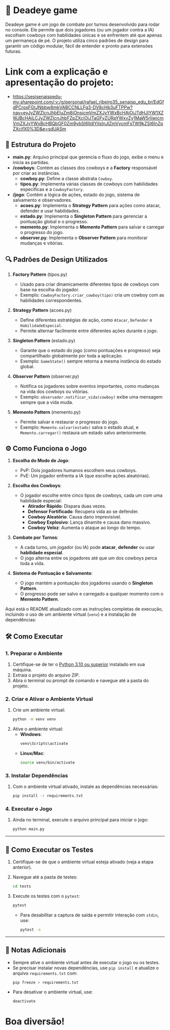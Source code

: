 # 🤠 Deadeye game

Deadeye game é um jogo de combate por turnos desenvolvido para rodar no console. Ele permite que dois jogadores (ou um jogador contra a IA) escolham cowboys com habilidades únicas e se enfrentem até que apenas um permaneça de pé. O projeto utiliza cinco padrões de design para garantir um código modular, fácil de entender e pronto para extensões futuras.


# Link com a explicação e apresentação do projeto:
- https://sesisenaispedu-my.sharepoint.com/:v:/g/personal/rafael_ribeiro35_senaisp_edu_br/EdGfdPCroxFGtJNbbw8mkVABCCNLLFg3-DV8cHb3uFTPPw?nav=eyJyZWZlcnJhbEluZm8iOnsicmVmZXJyYWxBcHAiOiJTdHJlYW1XZWJBcHAiLCJyZWZlcnJhbFZpZXciOiJTaGFyZURpYWxvZy1MaW5rIiwicmVmZXJyYWxBcHBQbGF0Zm9ybSI6IldlYiIsInJlZmVycmFsTW9kZSI6InZpZXcifX0%3D&e=sdUASm
## 🎯 Estrutura do Projeto

- **main.py**: Arquivo principal que gerencia o fluxo do jogo, exibe o menu e inicia as partidas.
- **/cowboys**: Contém as classes dos cowboys e a **Factory** responsável por criar as instâncias.
  - **cowboy.py**: Define a classe abstrata `Cowboy`.
  - **tipos.py**: Implementa várias classes de cowboys com habilidades específicas e a `CowboyFactory`.
- **/jogo**: Contém a lógica de ações, estado do jogo, sistema de salvamento e observadores.
  - **acoes.py**: Implementa o **Strategy Pattern** para ações como atacar, defender e usar habilidades.
  - **estado.py**: Implementa o **Singleton Pattern** para gerenciar a pontuação global e o progresso.
  - **memento.py**: Implementa o **Memento Pattern** para salvar e carregar o progresso do jogo.
  - **observer.py**: Implementa o **Observer Pattern** para monitorar mudanças e vitórias.

## 🔍 Padrões de Design Utilizados

1. **Factory Pattern** (tipos.py)
   - Usado para criar dinamicamente diferentes tipos de cowboys com base na escolha do jogador.
   - Exemplo: `CowboyFactory.criar_cowboy(tipo)` cria um cowboy com as habilidades correspondentes.

2. **Strategy Pattern** (acoes.py)
   - Define diferentes estratégias de ação, como `Atacar`, `Defender` e `HabilidadeEspecial`.
   - Permite alternar facilmente entre diferentes ações durante o jogo.

3. **Singleton Pattern** (estado.py)
   - Garante que o estado do jogo (como pontuações e progresso) seja compartilhado globalmente por toda a aplicação.
   - Exemplo: `GameState()` sempre retorna a mesma instância do estado global.

4. **Observer Pattern** (observer.py)
   - Notifica os jogadores sobre eventos importantes, como mudanças na vida dos cowboys ou vitórias.
   - Exemplo: `observador.notificar_vida(cowboy)` exibe uma mensagem sempre que a vida muda.

5. **Memento Pattern** (memento.py)
   - Permite salvar e restaurar o progresso do jogo.
   - Exemplo: `Memento.salvar(estado)` salva o estado atual, e `Memento.carregar()` restaura um estado salvo anteriormente.

## ⚙️ Como Funciona o Jogo

1. **Escolha do Modo de Jogo**:
   - PvP: Dois jogadores humanos escolhem seus cowboys.
   - PvE: Um jogador enfrenta a IA (que escolhe ações aleatórias).

2. **Escolha dos Cowboys**:
   - O jogador escolhe entre cinco tipos de cowboys, cada um com uma habilidade especial:
     - **Atirador Rápido**: Dispara duas vezes.
     - **Defensor Fortificado**: Recupera vida ao se defender.
     - **Cowboy Aleatório**: Causa dano imprevisível.
     - **Cowboy Explosivo**: Lança dinamite e causa dano massivo.
     - **Cowboy Veloz**: Aumenta o ataque ao longo do tempo.

3. **Combate por Turnos**:
   - A cada turno, um jogador (ou IA) pode **atacar**, **defender** ou usar **habilidade especial**.
   - O jogo alterna entre os jogadores até que um dos cowboys perca toda a vida.

4. **Sistema de Pontuação e Salvamento**:
   - O jogo mantém a pontuação dos jogadores usando o **Singleton Pattern**.
   - O progresso pode ser salvo e carregado a qualquer momento com o **Memento Pattern**.

Aqui está o README atualizado com as instruções completas de execução, incluindo o uso de um ambiente virtual (`venv`) e a instalação de dependências:

## 🛠️ Como Executar

### 1. Preparar o Ambiente

1. Certifique-se de ter o [Python 3.10 ou superior](https://www.python.org/downloads/) instalado em sua máquina.
2. Extraia o projeto do arquivo ZIP.
3. Abra o terminal ou prompt de comando e navegue até a pasta do projeto.

### 2. Criar e Ativar o Ambiente Virtual

1. Crie um ambiente virtual:
   ```bash
   python -m venv venv
   ```
2. Ative o ambiente virtual:
   - **Windows**:
     ```bash
     venv\Scripts\activate
     ```
   - **Linux/Mac**:
     ```bash
     source venv/bin/activate
     ```

### 3. Instalar Dependências

1. Com o ambiente virtual ativado, instale as dependências necessárias:
   ```bash
   pip install -r requirements.txt
   ```

### 4. Executar o Jogo

1. Ainda no terminal, execute o arquivo principal para iniciar o jogo:
   ```bash
   python main.py
   ```

---

## 🧪 Como Executar os Testes

1. Certifique-se de que o ambiente virtual esteja ativado (veja a etapa anterior).
2. Navegue até a pasta de testes:
   ```bash
   cd tests
   ```
3. Execute os testes com o `pytest`:
   ```bash
   pytest
   ```

   - Para desabilitar a captura de saída e permitir interação com `stdin`, use:
     ```bash
     pytest -s
     ```

---

## 🚀 Notas Adicionais

- Sempre ative o ambiente virtual antes de executar o jogo ou os testes.
- Se precisar instalar novas dependências, use `pip install` e atualize o arquivo `requirements.txt` com:
  ```bash
  pip freeze > requirements.txt
  ```
- Para desativar o ambiente virtual, use:
  ```bash
  deactivate
  ```

# Boa diversão!
